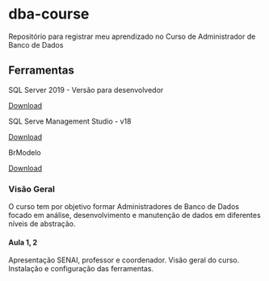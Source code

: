 # dba-course
Repositório para registrar meu aprendizado no Curso de Administrador de Banco de Dados

## Ferramentas

SQL Server 2019 - Versão para desenvolvedor

[Download](https://www.microsoft.com/pt-br/sql-server/sql-server-downloads)

SQL Serve Management Studio - v18

[Download](https://learn.microsoft.com/en-us/sql/ssms/download-sql-server-management-studio-ssms)

BrModelo

[Download](https://www.sis4.com/brModelo/download.html)


### Visão Geral
O curso tem por objetivo formar Administradores de Banco de Dados focado em análise, desenvolvimento e manutenção
de dados em diferentes níveis de abstração.

#### Aula 1, 2
Apresentação SENAI, professor e coordenador. Visão geral do curso.
Instalação e configuração das ferramentas. 